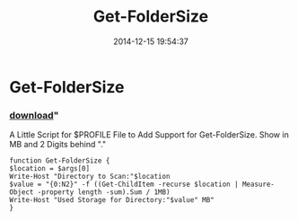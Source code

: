 ﻿---
pid:            5647
parent:         0
children:       
poster:         Piere Woehl
title:          Get-FolderSize
date:           2014-12-15 19:54:37
format:         posh
---

# Get-FolderSize

### [download](5647.ps1)"

A Little Script for $PROFILE File to Add Support for Get-FolderSize.
Show in MB and 2 Digits behind "."

```posh
function Get-FolderSize {
$location = $args[0]
Write-Host "Directory to Scan:"$location
$value = "{0:N2}" -f ((Get-ChildItem -recurse $location | Measure-Object -property length -sum).Sum / 1MB)
Write-Host "Used Storage for Directory:"$value" MB"
}
```
